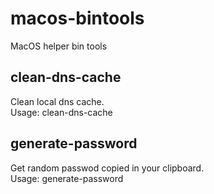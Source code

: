 # macos-bintools
MacOS helper bin tools  

## clean-dns-cache
Clean local dns cache.  
Usage: clean-dns-cache  

## generate-password
Get random passwod copied in your clipboard.  
Usage: generate-password
